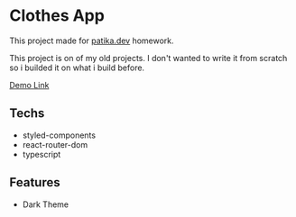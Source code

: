 # Clothes App

This project made for [patika.dev](https://www.patika.dev/) homework.

This project is on of my old projects. I don't wanted to write it from scratch so i builded it on what i build before.

[Demo Link](https://ersincakmak-clothes.netlify.app/)

## Techs

- styled-components
- react-router-dom
- typescript

## Features

- Dark Theme
